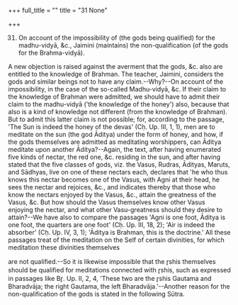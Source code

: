 +++
full_title = ""
title = "31 None"

+++


31. On account of the impossibility of (the gods being qualified) for the madhu-vidyā, &c., Jaimini (maintains) the non-qualification (of the gods for the Brahma-vidyā).

A new objection is raised against the averment that the gods, &c. also are entitled to the knowledge of Brahman. The teacher, Jaimini, considers the gods and similar beings not to have any claim.--Why?--On account of the impossibility, in the case of the so-called Madhu-vidyā, &c. If their claim to the knowledge of Brahman were admitted, we should have to admit their claim to the madhu-vidyā ('the knowledge of the honey') also, because that also is a kind of knowledge not different (from the knowledge of Brahman). But to admit this latter claim is not possible; for, according to the passage, 'The Sun is indeed the honey of the devas' (Cḥ. Up. III, 1, 1), men are to meditate on the sun (the god Āditya) under the form of honey, and how, if the gods themselves are admitted as meditating worshippers, can Āditya meditate upon another Āditya?--Again, the text, after having enumerated five kinds of nectar, the red one, &c. residing in the sun, and after having stated that the five classes of gods, viz. the Vasus, Rudras, Ādityas, Maruts, and Sādhyas, live on one of these nectars each, declares that 'he who thus knows this nectar becomes one of the Vasus, with Agni at their head, he sees the nectar and rejoices, &c., and indicates thereby that those who know the nectars enjoyed by the Vasus, &c., attain the greatness of the Vasus, &c. But how should the Vasus themselves know other Vasus enjoying the nectar, and what other Vasu-greatness should they desire to attain?--We have also to compare the passages 'Agni is one foot, Āditya is one foot, the quarters are one foot' (Cḥ. Up. III, 18, 2); 'Air is indeed the absorber' (Cḥ. Up. IV, 3, 1); 'Āditya is Brahman, this is the doctrine.' All these passages treat of the meditation on the Self of certain divinities, for which meditation these divinities themselves

are not qualified.--So it is likewise impossible that the r̥shis themselves should be qualified for meditations connected with r̥shis, such as expressed in passages like Br̥. Up. II, 2, 4, 'These two are the r̥shis Gautama and Bharadvāja; the right Gautama, the left Bharadvāja.'--Another reason for the non-qualification of the gods is stated in the following Sūtra.

